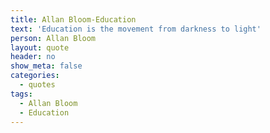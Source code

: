 ```yaml
---
title: Allan Bloom-Education
text: 'Education is the movement from darkness to light'
person: Allan Bloom
layout: quote
header: no
show_meta: false
categories:
  - quotes
tags:
  - Allan Bloom
  - Education
---
```

